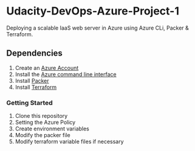 # Udacity-DevOps-Azure-Project-1
Deploying a scalable IaaS web server in Azure using Azure CLi, Packer &amp; Terraform.

## Dependencies
1. Create an [Azure Account](https://portal.azure.com) 
2. Install the [Azure command line interface](https://docs.microsoft.com/en-us/cli/azure/install-azure-cli?view=azure-cli-latest)
3. Install [Packer](https://www.packer.io/downloads)
4. Install [Terraform](https://www.terraform.io/downloads.html)

### Getting Started
1. Clone this repository
2. Setting the Azure Policy
3. Create environment variables
4. Modify the packer file
5. Modify terraform variable files if necessary

